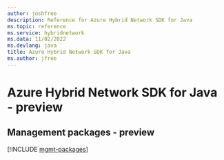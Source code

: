 ```yaml
---
author: joshfree
description: Reference for Azure Hybrid Network SDK for Java
ms.topic: reference
ms.service: hybridnetwork
ms.data: 11/02/2022
ms.devlang: java
title: Azure Hybrid Network SDK for Java
ms.author: jfree
---
```

# Azure Hybrid Network SDK for Java - preview

## Management packages - preview
[!INCLUDE [mgmt-packages](hybrid-network-mgmt-index.md)]